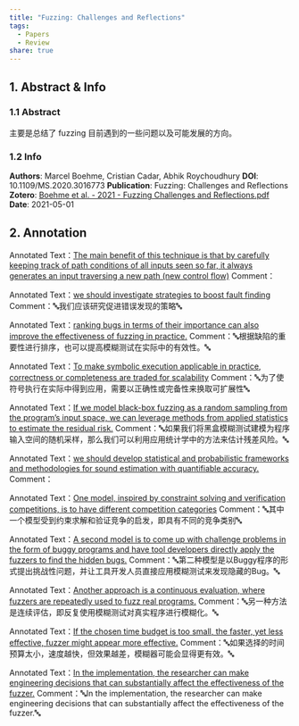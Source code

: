 ```yaml
---
title: "Fuzzing: Challenges and Reflections"
tags:
  - Papers
  - Review
share: true
---
```


## 1. Abstract & Info

### 1.1 Abstract

主要是总结了 fuzzing 目前遇到的一些问题以及可能发展的方向。

### 1.2 Info

**Authors**: Marcel Boehme, Cristian Cadar, Abhik Roychoudhury
**DOI**: 10.1109/MS.2020.3016773
**Publication**: Fuzzing: Challenges and Reflections
**Zotero**: [Boehme et al. - 2021 - Fuzzing Challenges and Reflections.pdf](zotero://select/library/items/4XJENJ6Y)
**Date**: 2021-05-01

## 2. Annotation

Annotated Text：[The main benefit of this technique is that by carefully keeping track of path conditions of all inputs seen so far, it always generates an input traversing a new path (new control flow)](zotero://open-pdf/library/items/4XJENJ6Y?page=2&annotation=NBY9IAI6)
Comment：


Annotated Text：[we should investigate strategies to boost fault finding](zotero://open-pdf/library/items/4XJENJ6Y?page=3&annotation=FMIHHANY)
Comment：🔤我们应该研究促进错误发现的策略🔤

Annotated Text：[ranking bugs in terms of their importance can also improve the effectiveness of fuzzing in practice.](zotero://open-pdf/library/items/4XJENJ6Y?page=3&annotation=QIVTKYCC)
Comment：🔤根据缺陷的重要性进行排序，也可以提高模糊测试在实际中的有效性。🔤

Annotated Text：[To make symbolic execution applicable in practice, correctness or completeness are traded for scalability](zotero://open-pdf/library/items/4XJENJ6Y?page=4&annotation=CAARRS8Q)
Comment：🔤为了使符号执行在实际中得到应用，需要以正确性或完备性来换取可扩展性🔤

Annotated Text：[If we model black-box fuzzing as a random sampling from the program’s input space, we can leverage methods from applied statistics to estimate the residual risk.](zotero://open-pdf/library/items/4XJENJ6Y?page=4&annotation=36TNJSFV)
Comment：🔤如果我们将黑盒模糊测试建模为程序输入空间的随机采样，那么我们可以利用应用统计学中的方法来估计残差风险。🔤

Annotated Text：[we should develop statistical and probabilistic frameworks and methodologies for sound estimation with quantifiable accuracy.](zotero://open-pdf/library/items/4XJENJ6Y?page=4&annotation=QQGFIPLU)
Comment：


Annotated Text：[One model, inspired by constraint solving and verification competitions, is to have different competition categories](zotero://open-pdf/library/items/4XJENJ6Y?page=5&annotation=3MZMMEFE)
Comment：🔤其中一个模型受到约束求解和验证竞争的启发，即具有不同的竞争类别🔤

Annotated Text：[A second model is to come up with challenge problems in the form of buggy programs and have tool developers directly apply the fuzzers to find the hidden bugs.](zotero://open-pdf/library/items/4XJENJ6Y?page=5&annotation=3PYGEUC2)
Comment：🔤第二种模型是以Buggy程序的形式提出挑战性问题，并让工具开发人员直接应用模糊测试来发现隐藏的Bug。🔤

Annotated Text：[Another approach is a continuous evaluation, where fuzzers are repeatedly used to fuzz real programs.](zotero://open-pdf/library/items/4XJENJ6Y?page=5&annotation=QFQH8PDZ)
Comment：🔤另一种方法是连续评估，即反复使用模糊测试对真实程序进行模糊化。🔤

Annotated Text：[If the chosen time budget is too small, the faster, yet less effective, fuzzer might appear more effective.](zotero://open-pdf/library/items/4XJENJ6Y?page=6&annotation=SE7KF2ZA)
Comment：🔤如果选择的时间预算太小，速度越快，但效果越差，模糊器可能会显得更有效。🔤

Annotated Text：[In the implementation, the researcher can make engineering decisions that can substantially affect the effectiveness of the fuzzer.](zotero://open-pdf/library/items/4XJENJ6Y?page=6&annotation=C3YIVR8K)
Comment：🔤In the implementation, the researcher can make engineering decisions that can substantially affect the effectiveness of the fuzzer.🔤
